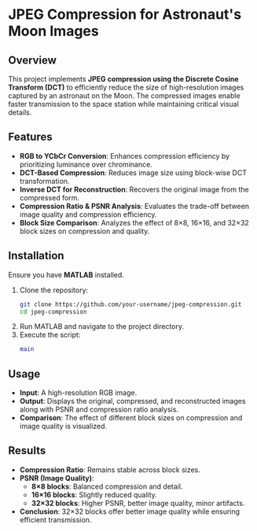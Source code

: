 # JPEG Compression for Astronaut's Moon Images

## Overview
This project implements **JPEG compression using the Discrete Cosine Transform (DCT)** to efficiently reduce the size of high-resolution images captured by an astronaut on the Moon. The compressed images enable faster transmission to the space station while maintaining critical visual details.

## Features
- **RGB to YCbCr Conversion**: Enhances compression efficiency by prioritizing luminance over chrominance.
- **DCT-Based Compression**: Reduces image size using block-wise DCT transformation.
- **Inverse DCT for Reconstruction**: Recovers the original image from the compressed form.
- **Compression Ratio & PSNR Analysis**: Evaluates the trade-off between image quality and compression efficiency.
- **Block Size Comparison**: Analyzes the effect of 8×8, 16×16, and 32×32 block sizes on compression and quality.

## Installation
Ensure you have **MATLAB** installed.

1. Clone the repository:
   ```bash
   git clone https://github.com/your-username/jpeg-compression.git
   cd jpeg-compression
   ```
2. Run MATLAB and navigate to the project directory.
3. Execute the script:
   ```matlab
   main
   ```

## Usage
- **Input**: A high-resolution RGB image.
- **Output**: Displays the original, compressed, and reconstructed images along with PSNR and compression ratio analysis.
- **Comparison**: The effect of different block sizes on compression and image quality is visualized.

## Results
- **Compression Ratio**: Remains stable across block sizes.
- **PSNR (Image Quality)**:
  - **8×8 blocks**: Balanced compression and detail.
  - **16×16 blocks**: Slightly reduced quality.
  - **32×32 blocks**: Higher PSNR, better image quality, minor artifacts.
- **Conclusion**: 32×32 blocks offer better image quality while ensuring efficient transmission.

